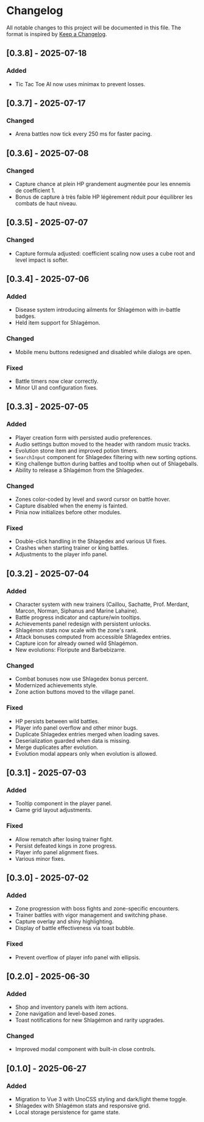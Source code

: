 # Changelog

All notable changes to this project will be documented in this file.
The format is inspired by [Keep a Changelog](https://keepachangelog.com/en/1.0.0/).

## [0.3.8] - 2025-07-18

### Added

- Tic Tac Toe AI now uses minimax to prevent losses.

## [0.3.7] - 2025-07-17

### Changed

- Arena battles now tick every 250 ms for faster pacing.

## [0.3.6] - 2025-07-08

### Changed

- Capture chance at plein HP grandement augmentée pour les ennemis de coefficient 1.
- Bonus de capture à très faible HP légèrement réduit pour équilibrer les combats de haut niveau.

## [0.3.5] - 2025-07-07

### Changed

- Capture formula adjusted: coefficient scaling now uses a cube root and level impact is softer.

## [0.3.4] - 2025-07-06

### Added

- Disease system introducing ailments for Shlagémon with in-battle badges.
- Held item support for Shlagémon.

### Changed

- Mobile menu buttons redesigned and disabled while dialogs are open.

### Fixed

- Battle timers now clear correctly.
- Minor UI and configuration fixes.

## [0.3.3] - 2025-07-05

### Added

- Player creation form with persisted audio preferences.
- Audio settings button moved to the header with random music tracks.
- Evolution stone item and improved potion timers.
- `SearchInput` component for Shlagedex filtering with new sorting options.
- King challenge button during battles and tooltip when out of Shlageballs.
- Ability to release a Shlagémon from the Shlagedex.

### Changed

- Zones color-coded by level and sword cursor on battle hover.
- Capture disabled when the enemy is fainted.
- Pinia now initializes before other modules.

### Fixed

- Double-click handling in the Shlagedex and various UI fixes.
- Crashes when starting trainer or king battles.
- Adjustments to the player info panel.

## [0.3.2] - 2025-07-04

### Added

- Character system with new trainers (Caillou, Sachatte, Prof. Merdant, Marcon, Norman, Siphanus and Marine Lahaine).
- Battle progress indicator and capture/win tooltips.
- Achievements panel redesign with persistent unlocks.
- Shlagémon stats now scale with the zone's rank.
- Attack bonuses computed from accessible Shlagedex entries.
- Capture icon for already owned wild Shlagémon.
- New evolutions: Floripute and Barbebizarre.

### Changed

- Combat bonuses now use Shlagedex bonus percent.
- Modernized achievements style.
- Zone action buttons moved to the village panel.

### Fixed

- HP persists between wild battles.
- Player info panel overflow and other minor bugs.
- Duplicate Shlagedex entries merged when loading saves.
- Deserialization guarded when data is missing.
- Merge duplicates after evolution.
- Evolution modal appears only when evolution is allowed.

## [0.3.1] - 2025-07-03

### Added

- Tooltip component in the player panel.
- Game grid layout adjustments.

### Fixed

- Allow rematch after losing trainer fight.
- Persist defeated kings in zone progress.
- Player info panel alignment fixes.
- Various minor fixes.

## [0.3.0] - 2025-07-02

### Added

- Zone progression with boss fights and zone-specific encounters.
- Trainer battles with vigor management and switching phase.
- Capture overlay and shiny highlighting.
- Display of battle effectiveness via toast bubble.

### Fixed

- Prevent overflow of player info panel with ellipsis.

## [0.2.0] - 2025-06-30

### Added

- Shop and inventory panels with item actions.
- Zone navigation and level-based zones.
- Toast notifications for new Shlagémon and rarity upgrades.

### Changed

- Improved modal component with built-in close controls.

## [0.1.0] - 2025-06-27

### Added

- Migration to Vue 3 with UnoCSS styling and dark/light theme toggle.
- Shlagedex with Shlagémon stats and responsive grid.
- Local storage persistence for game state.
